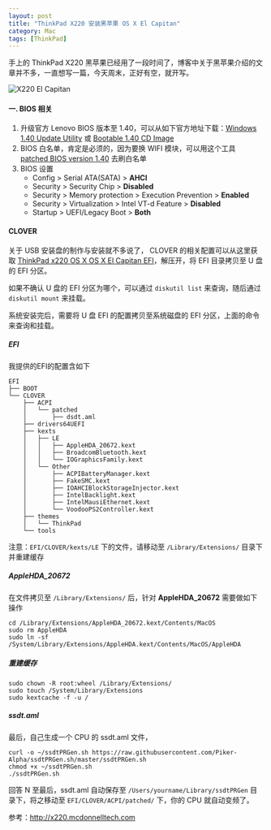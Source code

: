 ```yaml
---
layout: post
title: "ThinkPad X220 安装黑苹果 OS X El Capitan"
category: Mac
tags: [ThinkPad]
---
```


手上的 ThinkPad X220 黑苹果已经用了一段时间了，博客中关于黑苹果介绍的文章并不多，一直想写一篇，今天周末，正好有空，就开写。

![X220 El Capitan](http://cdn.09hd.com/images/2015/11/x220_El_Capitan.png)

<!-- more -->
#### 一. BIOS 相关

1. 升级官方 Lenovo BIOS 版本至 1.40，可以从如下官方地址下载：[Windows 1.40 Update Utility](http://support.lenovo.com/us/en/products/laptops-and-netbooks/thinkpad-x-series-laptops/thinkpad-x220/downloads/DS018805) 或 [Bootable 1.40 CD Image](http://support.lenovo.com/us/en/products/laptops-and-netbooks/thinkpad-x-series-laptops/thinkpad-x220/downloads/DS018807)
2. BIOS 白名单，肯定是必须的，因为要换 WIFI 模块，可以用这个工具 [patched BIOS version 1.40](http://pan.baidu.com/s/1eQ38Dbk) 去刷白名单
3. BIOS 设置
    - Config > Serial ATA(SATA) > **AHCI**
    - Security > Security Chip > **Disabled**
    - Security > Memory protection > Execution Prevention > **Enabled**
    - Security > Virtualization > Intel VT-d Feature > **Disabled**
    - Startup > UEFI/Legacy Boot > **Both**

#### CLOVER

关于 USB 安装盘的制作与安装就不多说了， CLOVER 的相关配置可以从这里获取 [ThinkPad x220 OS X OS X El Capitan EFI](http://pan.baidu.com/s/1bn7c4j1)，解压开，将 EFI 目录拷贝至 U 盘的 EFI 分区。

如果不确认 U 盘的 EFI 分区为哪个，可以通过 `diskutil list` 来查询，随后通过 `diskutil mount` 来挂载。

系统安装完后，需要将 U 盘 EFI 的配置拷贝至系统磁盘的 EFI 分区，上面的命令来查询和挂载。

##### EFI

我提供的EFI的配置含如下

```
EFI
├── BOOT
└── CLOVER
    ├── ACPI
    │   └── patched
    │       ├── dsdt.aml
    ├── drivers64UEFI
    ├── kexts
    │   ├── LE
    │   │   ├── AppleHDA_20672.kext
    │   │   ├── BroadcomBluetooth.kext
    │   │   └── IOGraphicsFamily.kext
    │   └── Other
    │       ├── ACPIBatteryManager.kext
    │       ├── FakeSMC.kext
    │       ├── IOAHCIBlockStorageInjector.kext
    │       ├── IntelBacklight.kext
    │       ├── IntelMausiEthernet.kext
    │       └── VoodooPS2Controller.kext
    ├── themes
    │   └── ThinkPad
    └── tools
```

注意：`EFI/CLOVER/kexts/LE` 下的文件，请移动至 `/Library/Extensions/` 目录下并重建缓存

##### AppleHDA_20672

在文件拷贝至 `/Library/Extensions/` 后，针对 **AppleHDA_20672** 需要做如下操作

```
cd /Library/Extensions/AppleHDA_20672.kext/Contents/MacOS
sudo rm AppleHDA
sudo ln -sf /System/Library/Extensions/AppleHDA.kext/Contents/MacOS/AppleHDA
```

##### 重建缓存

```
sudo chown -R root:wheel /Library/Extensions/
sudo touch /System/Library/Extensions
sudo kextcache -f -u /
```

##### ssdt.aml

最后，自己生成一个 CPU 的 ssdt.aml 文件，

```
curl -o ~/ssdtPRGen.sh https://raw.githubusercontent.com/Piker-Alpha/ssdtPRGen.sh/master/ssdtPRGen.sh
chmod +x ~/ssdtPRGen.sh
./ssdtPRGen.sh
```

回答 N 至最后，ssdt.aml 自动保存至 `/Users/yourname/Library/ssdtPRGen` 目录下，将之移动至 `EFI/CLOVER/ACPI/patched/` 下，你的 CPU 就自动变频了。

参考：<http://x220.mcdonnelltech.com>
